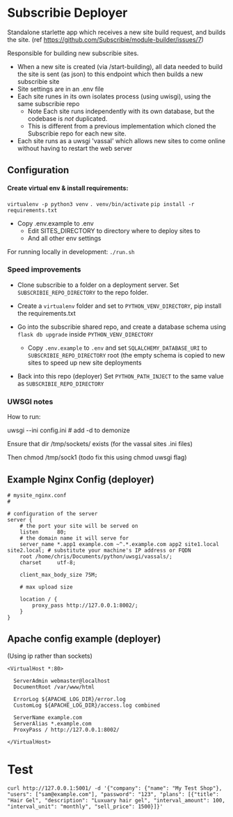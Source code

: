 # Subscribie Deployer 

Standalone starlette app which receives a new site build request, and builds
the site. (ref https://github.com/Subscribie/module-builder/issues/7)

Responsible for building new subscribie sites.

- When a new site is created (via /start-building), all
  data needed to build the site is sent (as json) to this endpoint which then builds
  a new subscribie site
- Site settings are in an .env file
- Each site runes in its own isolates process (using uwisgi), using the same subscribie repo
  - Note Each site runs independently with its own database, but the codebase is *not* duplicated.
  - This is different from a previous implementation which cloned the Subscribie repo for each
    new site.
- Each site runs as a uwsgi 'vassal' which allows new sites to come online
  without having to restart the web server

## Configuration

#### Create virtual env & install requirements: 

`virtualenv -p python3 venv`
`. venv/bin/activate`
`pip install -r requirements.txt`

- Copy .env.example to .env
  - Edit SITES_DIRECTORY to directory where to deploy sites to
  - And all other env settings

For running locally in development: `./run.sh`

### Speed improvements

- Clone subscribie to a folder on a deployment server. Set `SUBSCRIBIE_REPO_DIRECTORY` to the repo folder.

- Create a `virtualenv` folder and set to `PYTHON_VENV_DIRECTORY`, pip install the requirements.txt
- Go into the subscribie shared repo, and create a database schema using `flask db upgrade` inside `PYTHON_VENV_DIRECTORY`
  - Copy `.env.example` to `.env` and set `SQLALCHEMY_DATABASE_URI` to `SUBSCRIBIE_REPO_DIRECTORY` root (the empty schema is copied to new sites to speed up new site deployments
- Back into this repo (deployer) Set `PYTHON_PATH_INJECT` to the same value as `SUBSCRIBIE_REPO_DIRECTORY`



### UWSGI notes
How to run: 

uwsgi --ini config.ini # add -d to demonize

Ensure that dir /tmp/sockets/ exists (for the vassal sites .ini 
  files)

Then chmod <number> /tmp/sock1 (todo fix this using chmod uwsgi flag)


## Example Nginx Config (deployer)

```
# mysite_nginx.conf
#

# configuration of the server
server {
    # the port your site will be served on
    listen      80;
    # the domain name it will serve for
    server_name *.app1 example.com ~^.*.example.com app2 site1.local site2.local; # substitute your machine's IP address or FQDN
    root /home/chris/Documents/python/uwsgi/vassals/;
    charset     utf-8;

    client_max_body_size 75M;

    # max upload size

    location / {
        proxy_pass http://127.0.0.1:8002/;
    }
}
```
## Apache config example (deployer)

(Using ip rather than sockets)

```
<VirtualHost *:80>

  ServerAdmin webmaster@localhost
  DocumentRoot /var/www/html

  ErrorLog ${APACHE_LOG_DIR}/error.log
  CustomLog ${APACHE_LOG_DIR}/access.log combined

  ServerName example.com
  ServerAlias *.example.com
  ProxyPass / http://127.0.0.1:8002/

</VirtualHost>
```

# Test
```
curl http://127.0.0.1:5001/ -d '{"company": {"name": "My Test Shop"}, "users": ["sam@example.com"], "password": "123", "plans": [{"title": "Hair Gel", "description": "Luxuary hair gel", "interval_amount": 100, "interval_unit": "monthly", "sell_price": 1500}]}'
```
